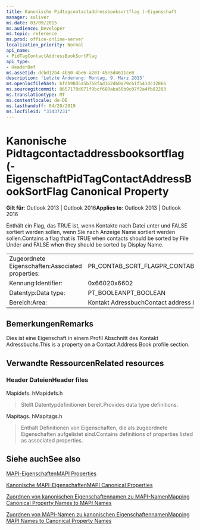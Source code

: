 ```yaml
---
title: Kanonische Pidtagcontactaddressbooksortflag (-Eigenschaft
manager: soliver
ms.date: 03/09/2015
ms.audience: Developer
ms.topic: reference
ms.prod: office-online-server
localization_priority: Normal
api_name:
- PidTagContactAddressBookSortFlag
api_type:
- HeaderDef
ms.assetid: dcbd12b4-4b50-4be6-a201-45e5d4611ce0
description: 'Letzte Änderung: Montag, 9. März 2015'
ms.openlocfilehash: bfdb98d5a5b768fad162d60a79cb1f541dc32866
ms.sourcegitcommit: 8657170d071f9bcf680aba50b9c07f2a4fb82283
ms.translationtype: MT
ms.contentlocale: de-DE
ms.lasthandoff: 04/28/2019
ms.locfileid: "33437231"
---
```

# <a name="pidtagcontactaddressbooksortflag-canonical-property"></a><span data-ttu-id="d1eb6-103">Kanonische Pidtagcontactaddressbooksortflag (-Eigenschaft</span><span class="sxs-lookup"><span data-stu-id="d1eb6-103">PidTagContactAddressBookSortFlag Canonical Property</span></span>

  
  
<span data-ttu-id="d1eb6-104">**Gilt für**: Outlook 2013 | Outlook 2016</span><span class="sxs-lookup"><span data-stu-id="d1eb6-104">**Applies to**: Outlook 2013 | Outlook 2016</span></span> 
  
<span data-ttu-id="d1eb6-105">Enthält ein Flag, das TRUE ist, wenn Kontakte nach Datei unter und FALSE sortiert werden sollen, wenn Sie nach Anzeige Name sortiert werden sollen.</span><span class="sxs-lookup"><span data-stu-id="d1eb6-105">Contains a flag that is TRUE when contacts should be sorted by File Under and FALSE when they should be sorted by Display Name.</span></span> 
  
|||
|:-----|:-----|
|<span data-ttu-id="d1eb6-106">Zugeordnete Eigenschaften:</span><span class="sxs-lookup"><span data-stu-id="d1eb6-106">Associated properties:</span></span>  <br/> |<span data-ttu-id="d1eb6-107">PR_CONTAB_SORT_FLAG</span><span class="sxs-lookup"><span data-stu-id="d1eb6-107">PR_CONTAB_SORT_FLAG</span></span>  <br/> |
|<span data-ttu-id="d1eb6-108">Kennung:</span><span class="sxs-lookup"><span data-stu-id="d1eb6-108">Identifier:</span></span>  <br/> |<span data-ttu-id="d1eb6-109">0x6602</span><span class="sxs-lookup"><span data-stu-id="d1eb6-109">0x6602</span></span>  <br/> |
|<span data-ttu-id="d1eb6-110">Datentyp:</span><span class="sxs-lookup"><span data-stu-id="d1eb6-110">Data type:</span></span>  <br/> |<span data-ttu-id="d1eb6-111">PT_BOOLEAN</span><span class="sxs-lookup"><span data-stu-id="d1eb6-111">PT_BOOLEAN</span></span>  <br/> |
|<span data-ttu-id="d1eb6-112">Bereich:</span><span class="sxs-lookup"><span data-stu-id="d1eb6-112">Area:</span></span>  <br/> |<span data-ttu-id="d1eb6-113">Kontakt Adressbuch</span><span class="sxs-lookup"><span data-stu-id="d1eb6-113">Contact address book</span></span>  <br/> |
   
## <a name="remarks"></a><span data-ttu-id="d1eb6-114">Bemerkungen</span><span class="sxs-lookup"><span data-stu-id="d1eb6-114">Remarks</span></span>

<span data-ttu-id="d1eb6-115">Dies ist eine Eigenschaft in einem Profil Abschnitt des Kontakt Adressbuchs.</span><span class="sxs-lookup"><span data-stu-id="d1eb6-115">This is a property on a Contact Address Book profile section.</span></span>
  
## <a name="related-resources"></a><span data-ttu-id="d1eb6-116">Verwandte Ressourcen</span><span class="sxs-lookup"><span data-stu-id="d1eb6-116">Related resources</span></span>

### <a name="header-files"></a><span data-ttu-id="d1eb6-117">Header Dateien</span><span class="sxs-lookup"><span data-stu-id="d1eb6-117">Header files</span></span>

<span data-ttu-id="d1eb6-118">Mapidefs. h</span><span class="sxs-lookup"><span data-stu-id="d1eb6-118">Mapidefs.h</span></span>
  
> <span data-ttu-id="d1eb6-119">Stellt Datentypdefinitionen bereit.</span><span class="sxs-lookup"><span data-stu-id="d1eb6-119">Provides data type definitions.</span></span>
    
<span data-ttu-id="d1eb6-120">Mapitags. h</span><span class="sxs-lookup"><span data-stu-id="d1eb6-120">Mapitags.h</span></span>
  
> <span data-ttu-id="d1eb6-121">Enthält Definitionen von Eigenschaften, die als zugeordnete Eigenschaften aufgelistet sind.</span><span class="sxs-lookup"><span data-stu-id="d1eb6-121">Contains definitions of properties listed as associated properties.</span></span>
    
## <a name="see-also"></a><span data-ttu-id="d1eb6-122">Siehe auch</span><span class="sxs-lookup"><span data-stu-id="d1eb6-122">See also</span></span>



[<span data-ttu-id="d1eb6-123">MAPI-Eigenschaften</span><span class="sxs-lookup"><span data-stu-id="d1eb6-123">MAPI Properties</span></span>](mapi-properties.md)
  
[<span data-ttu-id="d1eb6-124">Kanonische MAPI-Eigenschaften</span><span class="sxs-lookup"><span data-stu-id="d1eb6-124">MAPI Canonical Properties</span></span>](mapi-canonical-properties.md)
  
[<span data-ttu-id="d1eb6-125">Zuordnen von kanonischen Eigenschaftennamen zu MAPI-Namen</span><span class="sxs-lookup"><span data-stu-id="d1eb6-125">Mapping Canonical Property Names to MAPI Names</span></span>](mapping-canonical-property-names-to-mapi-names.md)
  
[<span data-ttu-id="d1eb6-126">Zuordnen von MAPI-Namen zu kanonischen Eigenschaftennamen</span><span class="sxs-lookup"><span data-stu-id="d1eb6-126">Mapping MAPI Names to Canonical Property Names</span></span>](mapping-mapi-names-to-canonical-property-names.md)

